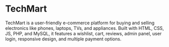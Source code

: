 # TechMart
TechMart is a user-friendly e-commerce platform for buying and selling electronics like phones, laptops, TVs, and appliances. Built with HTML, CSS, JS, PHP, and MySQL, it features a wishlist, cart, reviews, admin panel, user login, responsive design, and multiple payment options.
